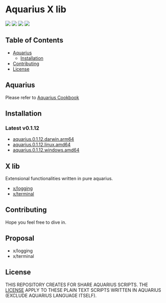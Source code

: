 Aquarius X lib
=

![](https://img.shields.io/badge/aquarius-v0.1.12-brightgreen.svg?style=flat-square)
![](https://img.shields.io/github/downloads/afeduohz/aquarius/total?style=flat-square)
![](https://img.shields.io/github/stars/afeduohz/aquarius?style=flat-square)
![](https://img.shields.io/github/license/afeduohz/aquarius?style=flat-square)

Table of Contents
-

+ [Aquarius](#What-is-Aquarius) 
  + [Installation](#Installation)
+ [Contributing](#Contributing)
+ [License](#License)

Aquarius
-
Please refer to [Aquarius Cookbook](https://afeduohz.github.io/aquarius-cookbook/)

## Installation

### Latest v0.1.12

+ [aquarius.0.1.12.darwin.arm64](https://github.com/afeduohz/aquarius/releases/download/v0.1.12/aquarius-v0.1.12-mac.zip)
+ [aquarius.0.1.12.linux.amd64](https://github.com/afeduohz/aquarius/releases/download/v0.1.12/aquarius-v0.1.12-linux.zip)
+ [aquarius.0.1.12.windows.amd64](https://github.com/afeduohz/aquarius/releases/download/v0.1.12/aquarius-v0.1.12-windows.zip)

X lib
-
Extensional functionalities written in pure aquarius.

+ [x/logging]()
+ [x/terminal]()

Contributing
-
Hope you feel free to dive in.

Proposal
-
+ x/logging
+ x/terminal

License
-
THIS REPOSITORY CREATES FOR SHARE AQUARIUS SCRIPTS. THE [LICENSE](./LICENSE) APPLY TO THESE PLAIN TEXT SCRIPTS WRITTEN IN AQUARIUS (EXCLUDE AQUARIUS LANGUAGE ITSELF).

